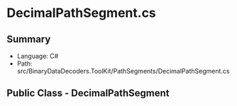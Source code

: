 ﻿# DecimalPathSegment.cs

## Summary

* Language: C#
* Path: src/BinaryDataDecoders.ToolKit/PathSegments/DecimalPathSegment.cs

## Public Class - DecimalPathSegment

